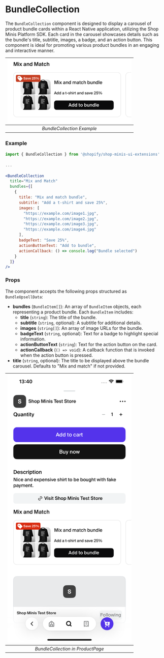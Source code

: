 # BundleCollection

The `BundleCollection` component is designed to display a carousel of product bundle cards within a React Native application, utilizing the Shop Minis Platform SDK. Each card in the carousel showcases details such as the bundle's title, subtitle, images, a badge, and an action button. This component is ideal for promoting various product bundles in an engaging and interactive manner.

| <img src="../../assets/extensions/bundle-collection.png" alt="Example of BundleCollection" width="390" /> |
|:------------------------------------------------------------------------------:|
| *BundleCollection Example*                                                    |

### Example
```jsx
import { BundleCollection } from '@shopify/shop-minis-ui-extensions'

...

<BundleCollection
  title="Mix and Match"
  bundles={[
    {
      title: "Mix and match bundle",
      subtitle: "Add a t-shirt and save 25%",
      images: [
        "https://example.com/image1.jpg",
        "https://example.com/image2.jpg",
        "https://example.com/image3.jpg",
        "https://example.com/image4.jpg"
      ],
      badgeText: "Save 25%",
      actionButtonText: "Add to bundle",
      actionCallback: () => console.log("Bundle selected")
    }
  ]}
/>
```

### Props
The component accepts the following props structured as `BundleUpsellData`:

- **bundles** (`BundleItem[]`): An array of `BundleItem` objects, each representing a product bundle. Each `BundleItem` includes:
  - **title** (`string`): The title of the bundle.
  - **subtitle** (`string`, optional): A subtitle for additional details.
  - **images** (`string[]`): An array of image URLs for the bundle.
  - **badgeText** (`string`, optional): Text for a badge to highlight special information.
  - **actionButtonText** (`string`): Text for the action button on the card.
  - **actionCallback** (`() => void`): A callback function that is invoked when the action button is pressed.
- **title** (`string`, optional): The title to be displayed above the bundle carousel. Defaults to "Mix and match" if not provided.


| <img src="../../assets/extensions/bundle-collection-full.png" alt="Example of BundleCollection" width="390" /> |
|:----------------------------------------------------------------------------------------:|
| *BundleCollection in ProductPage*                                                         |
